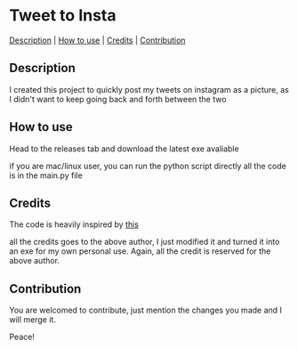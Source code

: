 # Tweet to Insta
[Description](#description) | [How to use](#how-to-use) | [Credits](#credits) | [Contribution](#contribution)


## Description
I created this project to quickly post my tweets on instagram as a picture, as I didn't want to keep going back and forth between the two

## How to use

Head to the releases tab and download the latest exe avaliable

if you are mac/linux user, you can run the python script directly all the code is in the main.py file

## Credits
The code is heavily inspired by [this](https://github.com/xacnio/tweetcapture/blob/main/tweetcapture/examples/tweet_screenshot_to_instagram.py)

all the credits goes to the above author, I just modified it and turned it into an exe for my own personal use. Again, all the credit is reserved for the above author.

## Contribution

You are welcomed to contribute, just mention the changes you made and I will merge it.

Peace!